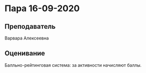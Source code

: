 # Пара 16-09-2020

## Преподаватель
Варвара Алексеевна

## Оценивание
Балльно-рейтинговая система: за активности начисляют баллы.
